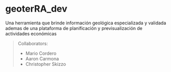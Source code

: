 # geoterRA_dev
Una herramienta que brinde información geológica especializada y validada ademas de una plataforma de planificación y previsualización de actividades económicas


> Collaborators:
> - Mario Cordero
> - Aaron Carmona
> - Christopher Skizzo

<!-- 

Install node.js on linux

Source: https://www.youtube.com/watch?v=4EW_En2JcCY
        https://www.youtube.com/watch?v=DylHfRlT8ts&t=7s

-[] curl -o- https://raw.githubusercontent.com/nvm-sh/nvm/v0.39.7/install.sh | bash

-[] sudo apt-get install -y nodejs

-[] sudo apt install npm

ON THE INDEX DIRECTORY LEVEL
-[] npm init -y

-[] npm install mysql

IN ANSWER OF "code: 'ER_NOT_SUPPORTED_AUTH_MODE',"

-[] sudo mysql

-[] ALTER USER 'tu_usuario'@'localhost' IDENTIFIED WITH mysql_native_password BY 'tu_contraseña';


 -->